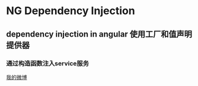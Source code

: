 # NG Dependency Injection

## dependency injection in angular 使用工厂和值声明提供器

### 通过构造函数注入service服务

[我的微博](http://weibo.com/u/3826537889?refer_flag=1001030201_&is_all=1)
